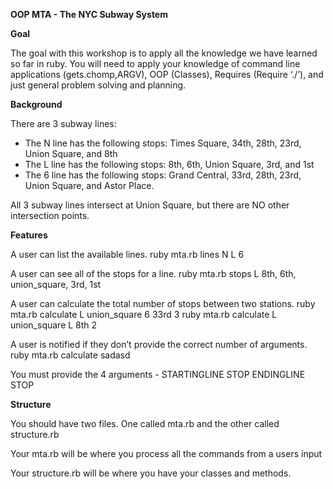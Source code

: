 <p><strong> OOP MTA - The NYC Subway System </strong></p>
<p><strong>Goal</strong></p>
<p>The goal with this workshop is to apply all the knowledge we have learned so far in ruby. You will need to apply your knowledge of command line applications (gets.chomp,ARGV), OOP (Classes), Requires (Require ‘./’), and just general problem solving and planning.</p>

<p><strong>Background</strong></p>
<p>There are 3 subway lines:</p>
<ul>
<li>The N line has the following stops: Times Square, 34th, 28th, 23rd, Union Square, and 8th</li>
<li>The L line has the following stops: 8th, 6th, Union Square, 3rd, and 1st </li>
<li>The 6 line has the following stops: Grand Central, 33rd, 28th, 23rd, Union Square, and Astor Place.</li>
 </ul>
 
<p>All 3 subway lines intersect at Union Square, but there are NO other intersection points.</p>
<p><strong>Features</strong></p>
<p>A user can list the available lines.
ruby mta.rb lines
N
L
6</p>
<p>A user can see all of the stops for a line.
ruby mta.rb stops L
8th, 6th, union_square, 3rd, 1st</p>
<p>A user can calculate the total number of stops between two stations.
ruby mta.rb calculate L union_square 6 33rd
3
 ruby mta.rb calculate L union_square L 8th
 2</p>
<p>A user is notified if they don’t provide the correct number of arguments.
ruby mta.rb calculate sadasd</p>
You must provide the 4 arguments - STARTINGLINE STOP ENDINGLINE STOP
<p><strong>Structure</strong></p>
<p>You should have two files. One called mta.rb and the other called structure.rb</p>
<p>Your mta.rb will be where you process all the commands from a users input</p>
<p>Your structure.rb will be where you have your classes and methods.</p>

